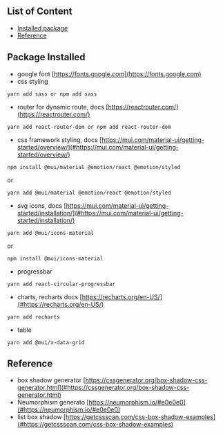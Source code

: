 ## List of Content
- [Installed package](#package-installed)
- [Reference](#reference)
## Package Installed
- google font [https://fonts.google.com](https://fonts.google.com)
- css styling 
``` 
yarn add sass or npm add sass 
```
- router for dynamic route, docs [https://reactrouter.com/](https://reactrouter.com/)
```  
yarn add react-router-dom or npm add react-router-dom 
``` 
- css framework styling, docs [https://mui.com/material-ui/getting-started/overview/](#https://mui.com/material-ui/getting-started/overview/)
```
npm install @mui/material @emotion/react @emotion/styled
```
or
```
yarn add @mui/material @emotion/react @emotion/styled
```
- svg icons, docs [https://mui.com/material-ui/getting-started/installation/](#https://mui.com/material-ui/getting-started/installation/)
```
yarn add @mui/icons-material
```
or
```
npm install @mui/icons-material
```
- progressbar
```
yarn add react-circular-progressbar
```
- charts, recharts docs [https://recharts.org/en-US/](#https://recharts.org/en-US/)
```
yarn add recharts
```
- table
```
yarn add @mui/x-data-grid
```

## Reference
- box shadow generator [https://cssgenerator.org/box-shadow-css-generator.html](#https://cssgenerator.org/box-shadow-css-generator.html)
- Neumorphism generato [https://neumorphism.io/#e0e0e0](#https://neumorphism.io/#e0e0e0)
- list box shadow [https://getcssscan.com/css-box-shadow-examples](#https://getcssscan.com/css-box-shadow-examples)